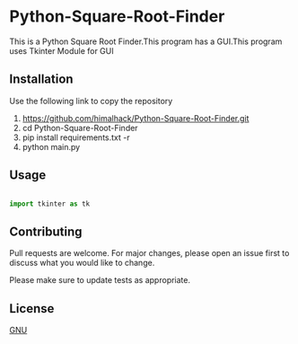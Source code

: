 # Python-Square-Root-Finder

This is a Python Square Root Finder.This program has a GUI.This program
uses Tkinter Module for GUI 

## Installation

Use the following link to copy the repository

1) https://github.com/himalhack/Python-Square-Root-Finder.git
2) cd Python-Square-Root-Finder
3) pip install requirements.txt -r
4) python main.py

## Usage

```python

import tkinter as tk

```

## Contributing
Pull requests are welcome. For major changes, please open an issue first to discuss what you would like to change.

Please make sure to update tests as appropriate.

## License
[GNU](https://github.com/himalhack/Python-Square-Root-Finder/blob/master/LICENSE)
